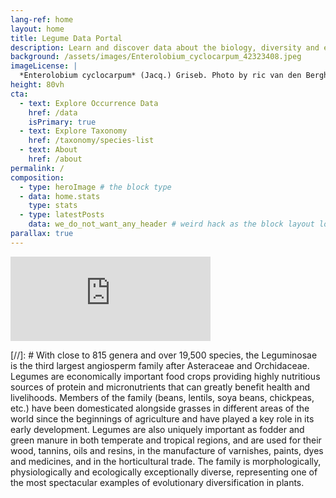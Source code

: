 ```yaml
---
lang-ref: home
layout: home
title: Legume Data Portal
description: Learn and discover data about the biology, diversity and evolution of this fascinating family of flowering plants
background: /assets/images/Enterolobium_cyclocarpum_42323408.jpeg
imageLicense: |
  *Enterolobium cyclocarpum* (Jacq.) Griseb. Photo by ric van den Berghe via [iNaturalist](https://www.gbif.org/occurrence/2609325904)
height: 80vh
cta:
  - text: Explore Occurrence Data
    href: /data
    isPrimary: true
  - text: Explore Taxonomy
    href: /taxonomy/species-list
  - text: About
    href: /about
permalink: /
composition:
  - type: heroImage # the block type
  - data: home.stats
    type: stats
  - type: latestPosts
    data: we_do_not_want_any_header # weird hack as the block layout looks for a data element and falls back to the page if none is present
parallax: true
---
```


<iframe src="https://free.timeanddate.com/countdown/i7znis75/n69/cf111/cm0/cu4/ct0/cs0/ca0/cr0/ss0/cac000/cpc000/pc66c/tc66c/fs100/szw320/szh135/tatTime%20left%20until%20Legume%20Portal%20is%20live/tac000/tptTime%20since%20went%20live/tpc000/mac000/mpc000/iso2021-09-30T12:10:00" allowtransparency="true" frameborder="0" width="320" height="135"></iframe>

[//]: # With close to 815 genera and over 19,500 species, the Leguminosae is the third largest angiosperm family after Asteraceae and Orchidaceae. Legumes are economically important food crops providing highly nutritious sources of protein and micronutrients that can greatly benefit health and livelihoods. Members of the family (beans, lentils, soya beans, chickpeas, etc.) have been domesticated alongside grasses in different areas of the world since the beginnings of agriculture and have played a key role in its early development. Legumes are also uniquely important as fodder and green manure in both temperate and tropical regions, and are used for their wood, tannins, oils and resins, in the manufacture of varnishes, paints, dyes and medicines, and in the horticultural trade. The family is morphologically, physiologically and ecologically exceptionally diverse, representing one of the most spectacular examples of evolutionary diversification in plants. 
